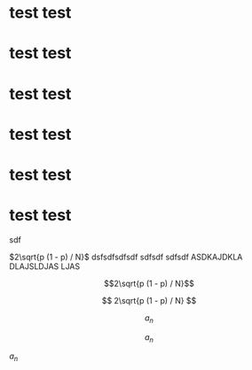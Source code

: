    # test test

   # test test
   # test test
   # test test
   # test test
   # test test
sdf

$2\sqrt{p (1 - p) / N}$ dsfsdfsdfsdf sdfsdf sdfsdf
ASDKAJDKLA DLAJSLDJAS LJAS

$$2\sqrt{p (1 - p) / N}$$

$$ 2\sqrt{p (1 - p) / N} $$

$$a_n$$      

$$ a_n$$    
 
 $a_n$
